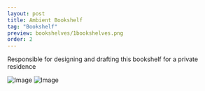 ```yaml
---
layout: post
title: Ambient Bookshelf
tag: "Bookshelf"
preview: bookshelves/1bookshelves.png
order: 2
---
```

Responsible for designing and drafting this bookshelf for a private residence

![Image](1bookshelves.png)
![Image](2bookshelves.png)
